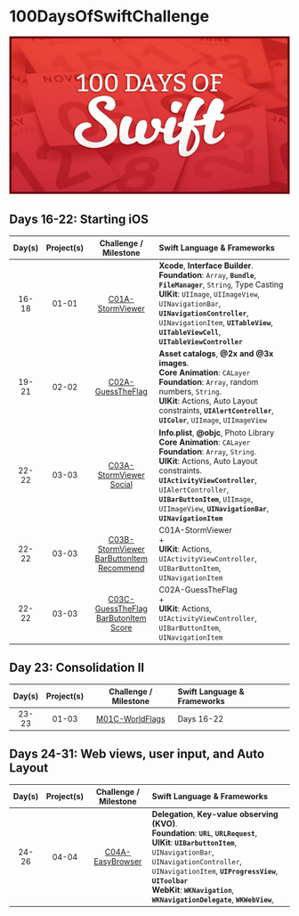 # 100DaysOfSwiftChallenge

![100 Days of Swift challenge](resources/images/100DaysOfSwift.jpg)

## Days 16-22: Starting iOS

| Day(s) | Project(s) | Challenge / Milestone | Swift Language & Frameworks |
| :-----: | :-----: | :--------------: | :-------------------------- |
| 16-18 | 01-01  | [C01A-StormViewer](https://github.com/ignasiperez/100DaysOfSwiftChallenge/tree/master/D16_18-P01_01-C01A-StormViewer) | **Xcode**, **Interface Builder**. <br/> **Foundation**: `Array`, **`Bundle`**, **`FileManager`**, `String`, Type Casting <br/> **UIKit**: `UIImage`, `UIImageView`, `UINavigationBar`, **`UINavigationController`**, `UINavigationItem`, **`UITableView`**, **`UITableViewCell`**, **`UITableViewController`** |
| 19-21 | 02-02  | [C02A-GuessTheFlag](https://github.com/ignasiperez/100DaysOfSwiftChallenge/tree/master/D19-21-P02_02-C02A-GuessTheFlag) | **Asset catalogs**, **@2x and @3x images**. <br/> **Core Animation**: `CALayer` <br/> **Foundation**: `Array`, random numbers, `String`. <br/> **UIKit**: Actions, Auto Layout constraints, **`UIAlertController`**, **`UIColor`**, `UIImage`, `UIImageView`|
| 22-22 | 03-03  | [C03A-StormViewer Social](https://github.com/ignasiperez/100DaysOfSwiftChallenge/tree/master/D22_22-P03_03-C03A-StormViewerSocial) | **Info.plist**, **@objc**, Photo Library  <br/> **Core Animation**:  `CALayer` <br/> **Foundation**: `Array`, `String`. <br/> **UIKit**: Actions, Auto Layout constraints. **`UIActivityViewController`**, `UIAlertController`, **`UIBarButtonItem`**, `UIImage`, `UIImageView`, **`UINavigationBar`**, **`UINavigationItem`**|
| 22-22 | 03-03  | [C03B-StormViewer BarButtonItem Recommend](https://github.com/ignasiperez/100DaysOfSwiftChallenge/tree/master/D22_22-P03_03-C03B-StormViewerBarButtonItemRecommend) | C01A-StormViewer <br/> + <br/>  **UIKit**: Actions, `UIActivityViewController`, `UIBarButtonItem`,   `UINavigationItem`|
| 22-22 | 03-03  | [C03C-GuessTheFlag BarButonItem Score](https://github.com/ignasiperez/100DaysOfSwiftChallenge/tree/master/D22-22-P03_03-C03C-GuessTheFlagBarButtonItemScore) | C02A-GuessTheFlag <br/> + <br/>  **UIKit**: Actions, `UIActivityViewController`, `UIBarButtonItem`,   `UINavigationItem`|

## Day 23: Consolidation II

| Day(s) | Project(s) | Challenge / Milestone | Swift Language & Frameworks |
| :-----: | :-----: | :--------------: | :-------------------------------------------- |
| 23-23 | 01-03  | [M01C-WorldFlags](https://github.com/ignasiperez/100DaysOfSwiftChallenge/tree/master/D23_23-P01_03-M01A-WorldFlags) | Days 16-22 |

## Days 24-31: Web views, user input, and Auto Layout

| Day(s) | Project(s) | Challenge / Milestone | Swift Language & Frameworks |
| :-----: | :-----: | :--------------: | :-------------------------- |
| 24-26 | 04-04  | [C04A-EasyBrowser]() | **Delegation**, **Key-value observing (KVO)**. <br/> **Foundation**: **`URL`**, **`URLRequest`**, <br/> **UIKit**: **`UIBarbuttonItem`**, `UINavigationBar`, `UINavigationController`, `UINavigationItem`, **`UIProgressView`**, **`UIToolbar`** <br/> **WebKit**: **`WKNavigation`**, **`WKNavigationDelegate`**, **`WKWebView`**,|

